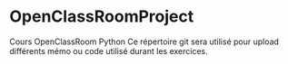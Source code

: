 # OpenClassRoomProject
Cours OpenClassRoom Python
Ce répertoire git sera utilisé pour upload différents mémo ou code utilisé durant les exercices.
